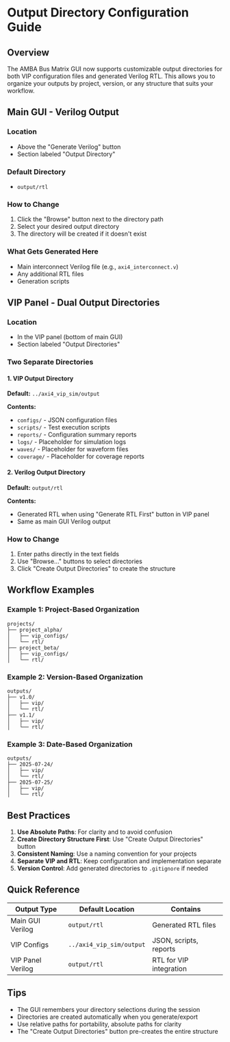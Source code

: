 # Output Directory Configuration Guide

## Overview

The AMBA Bus Matrix GUI now supports customizable output directories for both VIP configuration files and generated Verilog RTL. This allows you to organize your outputs by project, version, or any structure that suits your workflow.

## Main GUI - Verilog Output

### Location
- Above the "Generate Verilog" button
- Section labeled "Output Directory"

### Default Directory
- `output/rtl`

### How to Change
1. Click the "Browse" button next to the directory path
2. Select your desired output directory
3. The directory will be created if it doesn't exist

### What Gets Generated Here
- Main interconnect Verilog file (e.g., `axi4_interconnect.v`)
- Any additional RTL files
- Generation scripts

## VIP Panel - Dual Output Directories

### Location
- In the VIP panel (bottom of main GUI)
- Section labeled "Output Directories"

### Two Separate Directories

#### 1. VIP Output Directory
**Default:** `../axi4_vip_sim/output`

**Contents:**
- `configs/` - JSON configuration files
- `scripts/` - Test execution scripts  
- `reports/` - Configuration summary reports
- `logs/` - Placeholder for simulation logs
- `waves/` - Placeholder for waveform files
- `coverage/` - Placeholder for coverage reports

#### 2. Verilog Output Directory
**Default:** `output/rtl`

**Contents:**
- Generated RTL when using "Generate RTL First" button in VIP panel
- Same as main GUI Verilog output

### How to Change
1. Enter paths directly in the text fields
2. Use "Browse..." buttons to select directories
3. Click "Create Output Directories" to create the structure

## Workflow Examples

### Example 1: Project-Based Organization
```
projects/
├── project_alpha/
│   ├── vip_configs/
│   └── rtl/
├── project_beta/
│   ├── vip_configs/
│   └── rtl/
```

### Example 2: Version-Based Organization
```
outputs/
├── v1.0/
│   ├── vip/
│   └── rtl/
├── v1.1/
│   ├── vip/
│   └── rtl/
```

### Example 3: Date-Based Organization
```
outputs/
├── 2025-07-24/
│   ├── vip/
│   └── rtl/
├── 2025-07-25/
│   ├── vip/
│   └── rtl/
```

## Best Practices

1. **Use Absolute Paths**: For clarity and to avoid confusion
2. **Create Directory Structure First**: Use "Create Output Directories" button
3. **Consistent Naming**: Use a naming convention for your projects
4. **Separate VIP and RTL**: Keep configuration and implementation separate
5. **Version Control**: Add generated directories to `.gitignore` if needed

## Quick Reference

| Output Type | Default Location | Contains |
|------------|------------------|----------|
| Main GUI Verilog | `output/rtl` | Generated RTL files |
| VIP Configs | `../axi4_vip_sim/output` | JSON, scripts, reports |
| VIP Panel Verilog | `output/rtl` | RTL for VIP integration |

## Tips

- The GUI remembers your directory selections during the session
- Directories are created automatically when you generate/export
- Use relative paths for portability, absolute paths for clarity
- The "Create Output Directories" button pre-creates the entire structure